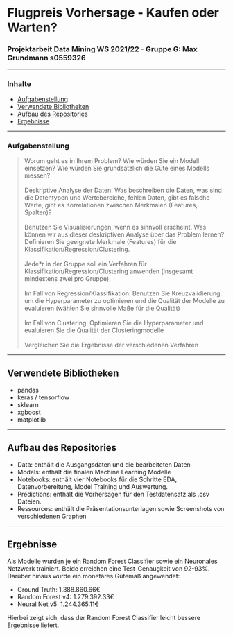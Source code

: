 # Flugpreis Vorhersage - Kaufen oder Warten?
### Projektarbeit Data Mining WS 2021/22 - Gruppe G: Max Grundmann s0559326 
---
### Inhalte
- [Aufgabenstellung](#aufgabenstellung)
- [Verwendete Bibliotheken](#verwendete-bibliotheken)
- [Aufbau des Repositories](#aufbau-des-repositories)
- [Ergebnisse](#ergebnisse)
---
### Aufgabenstellung
> Worum geht es in Ihrem Problem? Wie würden Sie ein Modell einsetzen? Wie würden Sie grundsätzlich die Güte eines Modells messen? <br><br>
Deskriptive Analyse der Daten: Was beschreiben die Daten, was sind die Datentypen und Wertebereiche, fehlen Daten, gibt es falsche Werte, gibt es Korrelationen zwischen Merkmalen (Features, Spalten)? <br><br> Benutzen Sie Visualisierungen, wenn es sinnvoll erscheint. Was können wir aus dieser deskriptiven Analyse über das Problem lernen?
Definieren Sie geeignete Merkmale (Features) für die Klassifikation/Regression/Clustering. <br><br>
Jede*r in der Gruppe soll ein Verfahren für Klassifikation/Regression/Clustering anwenden (insgesamt mindestens zwei pro Gruppe). <br><br>
Im Fall von Regression/Klassifikation: Benutzen Sie Kreuzvalidierung, um die Hyperparameter zu optimieren und die Qualität der Modelle zu evaluieren (wählen Sie sinnvolle Maße für die Qualität)  <br><br>
Im Fall von Clustering: Optimieren Sie die Hyperparameter und evaluieren Sie die Qualität der Clusteringmodelle<br><br>
Vergleichen Sie die Ergebnisse der verschiedenen Verfahren
---
## Verwendete Bibliotheken
- pandas
- keras / tensorflow
- sklearn
- xgboost
- matplotlib
---
## Aufbau des Repositories

- Data: enthält die Ausgangsdaten und die bearbeiteten Daten
- Models: enthält die finalen Machine Learning Modelle
- Notebooks: enthält vier Notebooks für die Schritte EDA, Datenvorbereitung, Model Training und Auswertung.
- Predictions: enthält die Vorhersagen für den Testdatensatz als .csv Dateien.
- Ressources: enthält die Präsentationsunterlagen sowie Screenshots von verschiedenen Graphen
---
## Ergebnisse
Als Modelle wurden je ein Random Forest Classifier sowie ein Neuronales Netzwerk trainiert. Beide erreichen eine Test-Genaugkeit von 92-93%.
Darüber hinaus wurde ein monetäres Gütemaß angewendet:
- Ground Truth: 1.388.860.66€
- Random Forest v4: 1.279.392.33€
- Neural Net v5: 1.244.365.11€ <br>

Hierbei zeigt sich, dass der Random Forest Classifier leicht bessere Ergebnisse liefert.
